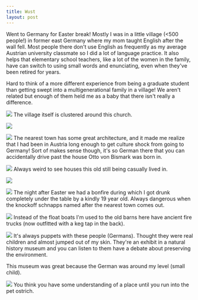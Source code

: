 ```yaml
---
title: Wust
layout: post
---
```


Went to Germany for Easter break!
Mostly I was in a little village (<500 people!) in former east Germany where my mom taught English after the wall fell.
Most people there don't use English as frequently as my average Austrian university classmate so I did a lot of language practice. 
It also helps that elementary school teachers, like a lot of the women in the family, have can switch to using small words and enunciating, even when they've been retired for years.

Hard to think of a more different experience from being a graduate student than getting swept into a multigenerational family in a village!
We aren't related but enough of them held me as a baby that there isn't really a difference.

![]({{site.baseurl}}/assets/images/wust/kirche.jpg)
The village itself is clustered around this church.

![]({{site.baseurl}}/assets/images/wust/tur.jpg)

![]({{site.baseurl}}/assets/images/wust/rath.jpg)
The nearest town has some great architecture, and it made me realize that I had been in Austria long enough to get culture shock from going to Germany!
Sort of makes sense though, it's so German there that you can accidentally drive past the house Otto von Bismark was born in.

![]({{site.baseurl}}/assets/images/wust/old_door.jpg)
Always weird to see houses this old still being casually lived in.

![]({{site.baseurl}}/assets/images/wust/fire.jpg)

![]({{site.baseurl}}/assets/images/wust/luft.jpg)
The night after Easter we had a bonfire during which I got drunk completely under the table by a kindly 19 year old. 
Always dangerous when the knockoff schnapps named after the nearest town comes out.

![]({{site.baseurl}}/assets/images/wust/truck.jpg)
Instead of the float boats I'm used to the old barns here have ancient fire trucks (now outfitted with a keg tap in the back).

![]({{site.baseurl}}/assets/images/wust/puppet.jpg)
It's always puppets with these people (Germans).
Thought they were real children and almost jumped out of my skin.
They're an exhibit in a natural history museum and you can listen to them have a debate about preserving the environment.

This museum was great because the German was around my level (small child).

![]({{site.baseurl}}/assets/images/wust/birb.jpg)
You think you have some understanding of a place until you run into the pet ostrich.
